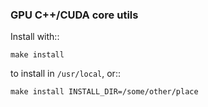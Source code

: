 ### GPU C++/CUDA core utils

Install with::

    make install

to install in ``/usr/local``, or::

    make install INSTALL_DIR=/some/other/place
